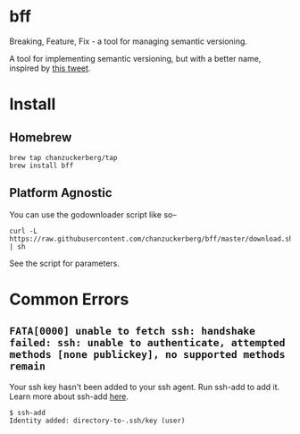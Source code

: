 # bff
Breaking, Feature, Fix - a tool for managing semantic versioning.

A tool for implementing semantic versioning, but with a better name, inspired by [this tweet](https://twitter.com/kadikraman/status/1051935326028091392).

# Install

## Homebrew

```
brew tap chanzuckerberg/tap
brew install bff
```

## Platform Agnostic

You can use the godownloader script like so–

```
curl -L https://raw.githubusercontent.com/chanzuckerberg/bff/master/download.sh | sh
```

See the script for parameters.

# Common Errors

## `FATA[0000] unable to fetch ssh: handshake failed: ssh: unable to authenticate, attempted methods [none publickey], no supported methods remain`

Your ssh key hasn't been added to your ssh agent. Run ssh-add to add it. Learn more about ssh-add [here](https://www.ssh.com/ssh/add).
```
$ ssh-add
Identity added: directory-to-.ssh/key (user)
```
